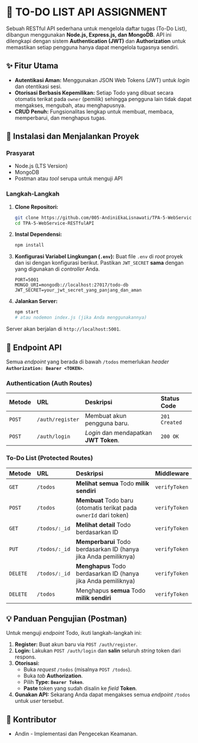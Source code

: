 
# 📝 TO-DO LIST API ASSIGNMENT

Sebuah RESTful API sederhana untuk mengelola daftar tugas (To-Do List), dibangun menggunakan **Node.js, Express.js, dan MongoDB**. API ini dilengkapi dengan sistem **Authentication (JWT)** dan **Authorization** untuk memastikan setiap pengguna hanya dapat mengelola tugasnya sendiri.

## ✨ Fitur Utama

  * **Autentikasi Aman:** Menggunakan JSON Web Tokens (JWT) untuk *login* dan otentikasi sesi.
  * **Otorisasi Berbasis Kepemilikan:** Setiap Todo yang dibuat secara otomatis terikat pada `owner` (pemilik) sehingga pengguna lain tidak dapat mengakses, mengubah, atau menghapusnya.
  * **CRUD Penuh:** Fungsionalitas lengkap untuk membuat, membaca, memperbarui, dan menghapus tugas.

## 🚀 Instalasi dan Menjalankan Proyek

### Prasyarat

  * Node.js (LTS Version)
  * MongoDB
  * Postman atau *tool* serupa untuk menguji API

### Langkah-Langkah

1.  **Clone Repositori:**

    ```bash
    git clone https://github.com/005-AndiniEkaLisnawati/TPA-5-WebService-RESTfulAPI
    cd TPA-5-WebService-RESTfulAPI
    ```

2.  **Instal Dependensi:**

    ```bash
    npm install
    ```

3.  **Konfigurasi Variabel Lingkungan (`.env`):**
    Buat file `.env` di *root* proyek dan isi dengan konfigurasi berikut. Pastikan `JWT_SECRET` **sama** dengan yang digunakan di *controller* Anda.

    ```dotenv
    PORT=5001
    MONGO_URI=mongodb://localhost:27017/todo-db
    JWT_SECRET=your_jwt_secret_yang_panjang_dan_aman
    ```

4.  **Jalankan Server:**

    ```bash
    npm start
    # atau nodemon index.js (jika Anda menggunakannya)
    ```

Server akan berjalan di `http://localhost:5001`.

## 🔑 Endpoint API

Semua *endpoint* yang berada di bawah `/todos` memerlukan *header* **`Authorization: Bearer <TOKEN>`**.

### Authentication (Auth Routes)

| Metode | URL | Deskripsi | Status Code |
| :--- | :--- | :--- | :--- |
| `POST` | `/auth/register` | Membuat akun pengguna baru. | `201 Created` |
| `POST` | `/auth/login` | *Login* dan mendapatkan **JWT Token**. | `200 OK` |

### To-Do List (Protected Routes)

| Metode | URL | Deskripsi | Middleware |
| :--- | :--- | :--- | :--- |
| `GET` | `/todos` | **Melihat semua** Todo **milik sendiri** | `verifyToken` |
| `POST` | `/todos` | **Membuat** Todo baru (otomatis terikat pada `ownerId` dari token) | `verifyToken` |
| `GET` | `/todos/:_id` | **Melihat detail** Todo berdasarkan ID | `verifyToken` |
| `PUT` | `/todos/:_id` | **Memperbarui** Todo berdasarkan ID (hanya jika Anda pemiliknya) | `verifyToken` |
| `DELETE` | `/todos/:_id` | **Menghapus** Todo berdasarkan ID (hanya jika Anda pemiliknya) | `verifyToken` |
| `DELETE` | `/todos` | Menghapus **semua** Todo **milik sendiri** | `verifyToken` |

## 💡 Panduan Pengujian (Postman)

Untuk menguji *endpoint* Todo, ikuti langkah-langkah ini:

1.  **Register:** Buat akun baru via `POST /auth/register`.
2.  **Login:** Lakukan `POST /auth/login` dan **salin** seluruh *string* token dari respons.
3.  **Otorisasi:**
      * Buka *request* `/todos` (misalnya `POST /todos`).
      * Buka *tab* **Authorization**.
      * Pilih **Type: `Bearer Token`**.
      * **Paste** token yang sudah disalin ke *field* **Token**.
4.  **Gunakan API:** Sekarang Anda dapat mengakses semua *endpoint* `/todos` untuk *user* tersebut.

## 🤝 Kontributor

  * Andin - Implementasi dan Pengecekan Keamanan.
